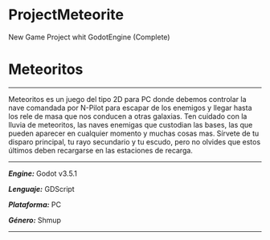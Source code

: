 # ProjectMeteorite
New Game Project whit GodotEngine (Complete)


# Meteoritos
***
Meteoritos es un juego del tipo 2D para PC donde debemos controlar
la nave comandada por N-Pilot para escapar de los enemigos y llegar 
hasta los rele de masa que nos conducen a otras galaxias. Ten cuidado
con la lluvia de meteoritos, las naves enemigas que custodian las bases,
las que pueden aparecer en cualquier momento y muchas cosas mas. Sírvete
de tu disparo principal, tu rayo secundario y tu escudo, pero no olvides
que estos últimos deben recargarse en las estaciones de recarga.
***

***Engine:*** Godot v3.5.1

***Lenguaje:*** GDScript

***Plataforma:*** PC

***Género:*** Shmup

***
